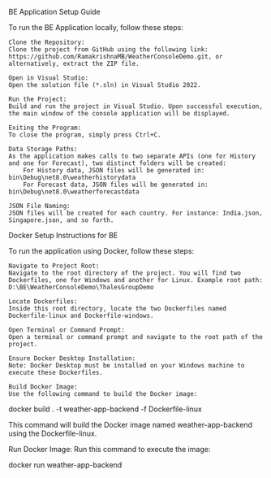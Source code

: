 BE Application Setup Guide

To run the BE Application locally, follow these steps:

    Clone the Repository:
    Clone the project from GitHub using the following link: https://github.com/RamakrishnaMB/WeatherConsoleDemo.git, or alternatively, extract the ZIP file.

    Open in Visual Studio:
    Open the solution file (*.sln) in Visual Studio 2022.

    Run the Project:
    Build and run the project in Visual Studio. Upon successful execution, the main window of the console application will be displayed.

    Exiting the Program:
    To close the program, simply press Ctrl+C.

    Data Storage Paths:
    As the application makes calls to two separate APIs (one for History and one for Forecast), two distinct folders will be created:
        For History data, JSON files will be generated in: bin\Debug\net8.0\weatherhistorydata
        For Forecast data, JSON files will be generated in: bin\Debug\net8.0\weatherforecastdata

    JSON File Naming:
    JSON files will be created for each country. For instance: India.json, Singapore.json, and so forth.


Docker Setup Instructions for BE

To run the application using Docker, follow these steps:

    Navigate to Project Root:
    Navigate to the root directory of the project. You will find two Dockerfiles, one for Windows and another for Linux. Example root path: D:\BE\WeatherConsoleDemo\ThalesGroupDemo

    Locate Dockerfiles:
    Inside this root directory, locate the two Dockerfiles named Dockerfile-linux and Dockerfile-windows.

    Open Terminal or Command Prompt:
    Open a terminal or command prompt and navigate to the root path of the project.

    Ensure Docker Desktop Installation:
    Note: Docker Desktop must be installed on your Windows machine to execute these Dockerfiles.

    Build Docker Image:
    Use the following command to build the Docker image:

docker build . -t weather-app-backend -f Dockerfile-linux

This command will build the Docker image named weather-app-backend using the Dockerfile-linux.

Run Docker Image:
Run this command to execute the image:

docker run weather-app-backend